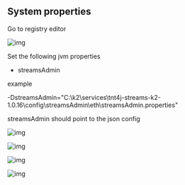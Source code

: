 ## System properties

Go to registry editor

![img](../screenshots/deploymentPackage/regeditProps.png)

Set the following jvm properties

- streamsAdmin
  
example

-DstreamsAdmin="C:\k2\services\tnt4j-streams-k2-1.0.16\config\streamsAdmin\eth\streamsAdmin.properties"

streamsAdmin should point to the json config

![img](screenshots/deploymentPackage/pointerToConfig.png)

![img](screenshots/deploymentPackage/pointerToStreamsAdminDir.png)

![img](screenshots/deploymentPackage/pointerToStreamsAdminEth.png)

![img](screenshots/deploymentPackage/pointerToStreamsAdminCfg.png)